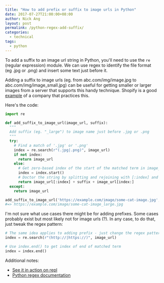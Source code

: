 ```yaml
---
title: "How to add prefix or suffix to image urls in Python"
date: 2017-07-27T21:00:00+08:00
author: Nick Ang
layout: post
permalink: /python-regex-add-suffix/
categories:
  - technical
tags:
  - python
---
```


To add a suffix to an image url string in Python, you'll need to use the `re` (regular expression) module. We can use regex to identify the file format (eg .jpg or .png) and insert some text just before it.

Adding a suffix to image urls (eg. from abc.com/img/image.jpg to abc.com/img/image_small.jpg) can be useful for getting smaller or larger images from a server that supports this handy technique. Shopify is a good [example][1] of a company that practices this.

<!--more-->

Here's the code:

```py
import re

def add_suffix_to_image_url(image_url, suffix):
  """
  Add suffix (eg. "_large") to image name just before .jpg or .png
  """
  try:
    # Find a match of '.jpg' or '.png'
    index = re.search(r"(.jpg|.png)", image_url)
    if not index:
      return image_url
    else:
      # Get zero-based index of the start of the matched term in image_url
      index = index.start()
      # Doctor the string by splitting and rejoining with [:index] and [index:]!
      return image_url[:index] + suffix + image_url[index:]
  except:
    return image_url

add_suffix_to_image_url('https://example.com/image/some-cat-image.jpg', '_large')
#=> https://example.com/image/some-cat-image_large.jpg
```

I'm not sure what use cases there might be for adding prefixes. Some cases probably exist but most likely not for image urls (?). In any case, to do that, just tweak the regex pattern:

```py
# The same idea applies to adding prefix - just change the regex pattern
index = re.search(r"(http://|https://)", image_url)

# Use index.end() to get index of end of matched term
index = index.end()
```

Additional notes:
- [See it in action on repl](https://repl.it/JlLS)
- [Python regex documentation](https://docs.python.org/2/library/re.html)

[1]: https://help.shopify.com/themes/liquid/filters/url-filters#size-parameters
